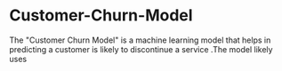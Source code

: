 # Customer-Churn-Model
The "Customer Churn Model" is a machine learning model that helps in predicting a customer is likely to discontinue a service  .The model likely uses 
